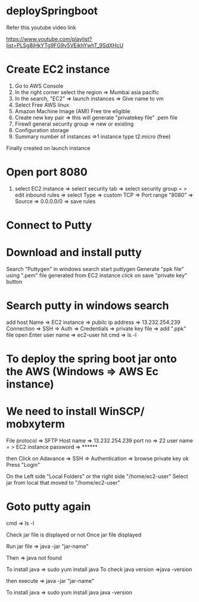 # deploySpringboot
Refer this youtube video link

https://www.youtube.com/playlist?list=PLSg8jHkYTg9FG9v5VEikhYwhT_9SdXHcU



# Create EC2 instance

1. Go to AWS Console
2. In the right corner select the region => Mumbai asia pacific
3. In the search, "EC2" => launch instances => Give name to vm 
4. Select Free AWS linux 
5. Amazon Machine Image (AMI) Free tire eligible
6. Create new key pair => this will generate "privatekey file" .pem file
7. Firewll general security group => new or existing
8. Configuration storage
9. Summary number of instances =>1
instance type t2.micro (free)

Finally created on launch instance


# Open port 8080

1. select EC2 instance => select security tab => select security group 
= > edit inbound rules => select Type => custom TCP => Port range "8080"  => Source => 0.0.0.0/0 => save rules


# Connect to Putty

# Download and install putty
Search "Puttygen" in windows search
start puttygen
Generate "ppk file" using ".pem" file generated from EC2 instance
click on save "private key" button

# Search putty in windows search
add host Name => EC2 instance => pubilc ip address => 13.232.254.239
Connection => SSH => Auth => Credentials => private key file => add ".ppk" file
open
Enter user name => ec2-user
hit cmd => ls -l

# To deploy the spring boot jar onto the AWS (Windows => AWS Ec instance) 
# We need to install WinSCP/ mobxyterm

File protocol => SFTP
Host name => 13.232.254.239
port no => 22
user name = > EC2 instance
password => ******

then Click on Adavance => SSH => Authentication => browse private key ok
Press "Login"

On the Left side "Local Folders" or the right side "/home/ec2-user"
Select jar from local that moved to "/home/ec2-user"

# Goto putty again

cmd => ls -l

Check jar file is displayed or not
Once jar file displayed

Run jar file => java -jar "jar-name"

Then => java not found

To install java => sudo yum install java
To check java version =>java -version

then execute => java -jar "jar-name" 

To install java => sudo yum install java
java -version




